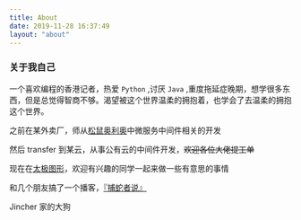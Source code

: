 ```yaml
---
title: About
date: 2019-11-28 16:37:49
layout: "about"
---
```

### 关于我自己

一个喜欢编程的香港记者，热爱 `Python` ,讨厌 `Java` ,重度拖延症晚期，想学很多东西，但是总觉得智商不够。渴望被这个世界温柔的拥抱着，也学会了去温柔的拥抱这个世界。

之前在某外卖厂，师从[松鼠奥利奥](https://blog.tonyseek.com/)中微服务中间件相关的开发

然后 transfer 到某云，从事公有云的中间件开发，<del>欢迎各位大佬提工单</del>

现在在[太极图形](https://taichi.graphics/)，欢迎有兴趣的同学一起来做一些有意思的事情

和几个朋友搞了一个播客，[『捕蛇者说』](https://pythonhunter.org)

Jincher 家的大狗
